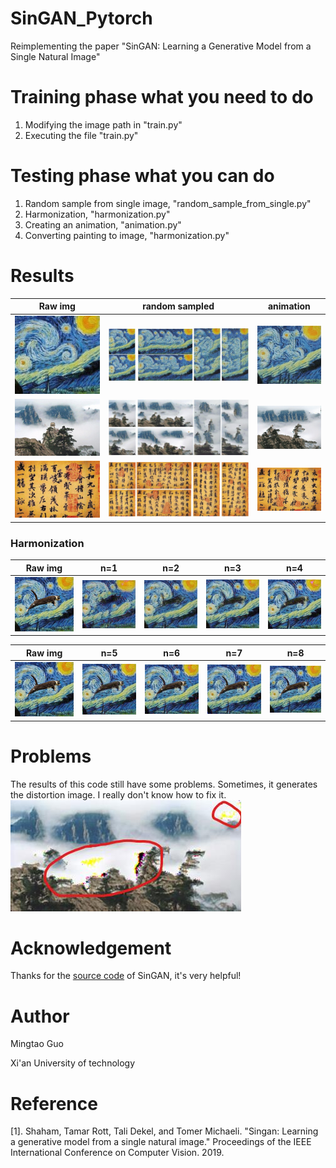# SinGAN_Pytorch
Reimplementing the paper "SinGAN: Learning a Generative Model from a Single Natural Image"

# Training phase what you need to do
1. Modifying the image path in "train.py"
2. Executing the file "train.py"
# Testing phase what you can do
1. Random sample from single image, "random_sample_from_single.py"
2. Harmonization, "harmonization.py"
3. Creating an animation, "animation.py"
4. Converting painting to image, "harmonization.py"
# Results
|Raw img|random sampled|animation|
|-|-|-|
|![](https://github.com/MingtaoGuo/SinGAN_Pytorch/blob/master/IMGS/star_raw.jpg)|![](https://github.com/MingtaoGuo/SinGAN_Pytorch/blob/master/IMGS/star.jpg)|![](https://github.com/MingtaoGuo/SinGAN_Pytorch/blob/master/IMGS/star.gif)|
|![](https://github.com/MingtaoGuo/SinGAN_Pytorch/blob/master/IMGS/huashan_raw.jpg)|![](https://github.com/MingtaoGuo/SinGAN_Pytorch/blob/master/IMGS/huashan.jpg)|![](https://github.com/MingtaoGuo/SinGAN_Pytorch/blob/master/IMGS/huashan.gif)|
|![](https://github.com/MingtaoGuo/SinGAN_Pytorch/blob/master/IMGS/lantingjixu_raw.jpg)|![](https://github.com/MingtaoGuo/SinGAN_Pytorch/blob/master/IMGS/lantingjixu.jpg)|![](https://github.com/MingtaoGuo/SinGAN_Pytorch/blob/master/IMGS/lantingjixu.gif)|

### Harmonization
|Raw img|n=1|n=2|n=3|n=4|
|-|-|-|-|-|
|![](https://github.com/MingtaoGuo/SinGAN_Pytorch/blob/master/IMGS/star_cat.jpg)|![](https://github.com/MingtaoGuo/SinGAN_Pytorch/blob/master/IMGS/harmonization/1.jpg)|![](https://github.com/MingtaoGuo/SinGAN_Pytorch/blob/master/IMGS/harmonization/2.jpg)|![](https://github.com/MingtaoGuo/SinGAN_Pytorch/blob/master/IMGS/harmonization/3.jpg)|![](https://github.com/MingtaoGuo/SinGAN_Pytorch/blob/master/IMGS/harmonization/4.jpg)|

|Raw img|n=5|n=6|n=7|n=8|
|-|-|-|-|-|
|![](https://github.com/MingtaoGuo/SinGAN_Pytorch/blob/master/IMGS/star_cat.jpg)|![](https://github.com/MingtaoGuo/SinGAN_Pytorch/blob/master/IMGS/harmonization/5.jpg)|![](https://github.com/MingtaoGuo/SinGAN_Pytorch/blob/master/IMGS/harmonization/6.jpg)|![](https://github.com/MingtaoGuo/SinGAN_Pytorch/blob/master/IMGS/harmonization/7.jpg)|![](https://github.com/MingtaoGuo/SinGAN_Pytorch/blob/master/IMGS/harmonization/8.jpg)|
# Problems
The results of this code still have some problems. Sometimes, it generates the distortion image. I really don't know how to fix it.
![](https://github.com/MingtaoGuo/SinGAN_Pytorch/blob/master/IMGS/problem.jpg)

# Acknowledgement
Thanks for the [source code](https://github.com/tamarott/SinGAN) of SinGAN, it's very helpful!
# Author
Mingtao Guo

Xi'an University of technology

# Reference
[1]. Shaham, Tamar Rott, Tali Dekel, and Tomer Michaeli. "Singan: Learning a generative model from a single natural image." Proceedings of the IEEE International Conference on Computer Vision. 2019.
